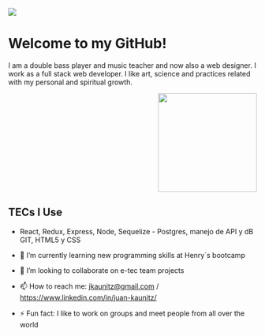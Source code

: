 
<p align='left'>
    <img src='https://media-exp1.licdn.com/dms/image/C5616AQG3CHqNXNRMbQ/profile-displaybackgroundimage-shrink_200_800/0/1620253073660?e=1632960000&v=beta&t=vFTdhfbnL-uJZXuhapJ_kxEVGku2P1iPtL2YPjCdOK0' </img>
</p>

# Welcome to my GitHub!

I am a double bass player and music teacher and now also a web designer. 
I work as a full stack web developer. 
I like art, science and practices related with my personal and spiritual growth.

<p align="right">
  <img height="200" src="https://e7.pngegg.com/pngimages/292/452/png-clipart-graphics-drawing-double-bass-musician-jazz-musical-instruments-monochrome-double-bass-thumbnail.png" />
</p>

## TECs I Use

- React, Redux, Express, Node, Sequelize - Postgres, manejo de API y dB GIT, HTML5 y CSS 

- 🌱 I’m currently learning new programming skills at Henry`s bootcamp 
- 👯 I’m looking to collaborate on e-tec team projects
- 📫 How to reach me: jkaunitz@gmail.com  / https://www.linkedin.com/in/juan-kaunitz/
- ⚡ Fun fact: I like to work on groups and meet people from all over the world


